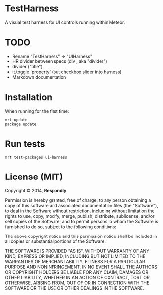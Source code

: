 # TestHarness
A visual test harness for UI controls running within Meteor.

# TODO

- Rename "TestHarness" => "UIHarness"
- HR divider between specs (div , aka "divider")
- divider ("title")
- it.toggle 'property' (put checkbox slider into harness)
- Markdown documentation


# Installation
When running for the first time:

    mrt update
    package update


# Run tests

    mrt test-packages ui-harness



# License (MIT)

Copyright © 2014, **Respondly**

Permission is hereby granted, free of charge, to any person obtaining a copy
of this software and associated documentation files (the "Software"), to deal
in the Software without restriction, including without limitation the rights
to use, copy, modify, merge, publish, distribute, sublicense, and/or sell
copies of the Software, and to permit persons to whom the Software is
furnished to do so, subject to the following conditions:

The above copyright notice and this permission notice shall be included in
all copies or substantial portions of the Software.

THE SOFTWARE IS PROVIDED "AS IS", WITHOUT WARRANTY OF ANY KIND, EXPRESS OR
IMPLIED, INCLUDING BUT NOT LIMITED TO THE WARRANTIES OF MERCHANTABILITY,
FITNESS FOR A PARTICULAR PURPOSE AND NONINFRINGEMENT. IN NO EVENT SHALL THE
AUTHORS OR COPYRIGHT HOLDERS BE LIABLE FOR ANY CLAIM, DAMAGES OR OTHER
LIABILITY, WHETHER IN AN ACTION OF CONTRACT, TORT OR OTHERWISE, ARISING FROM,
OUT OF OR IN CONNECTION WITH THE SOFTWARE OR THE USE OR OTHER DEALINGS IN
THE SOFTWARE.
